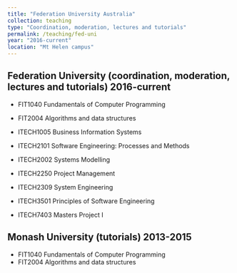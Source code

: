 ```yaml
---
title: "Federation University Australia"
collection: teaching
type: "Coordination, moderation, lectures and tutorials"
permalink: /teaching/fed-uni
year: "2016-current"
location: "Mt Helen campus"
---
```

Federation University (coordination, moderation, lectures and tutorials) 2016-current
-------------------------------------------------------------------------------------
* FIT1040 Fundamentals of Computer Programming
* FIT2004 Algorithms and data structures

* ITECH1005 Business Information Systems
* ITECH2101 Software Engineering: Processes and Methods
* ITECH2002 Systems Modelling
* ITECH2250 Project Management
* ITECH2309 System Engineering
* ITECH3501 Principles of Software Engineering
* ITECH7403 Masters Project I

Monash University (tutorials) 2013-2015
---------------------------------------
* FIT1040 Fundamentals of Computer Programming
* FIT2004 Algorithms and data structures
 
